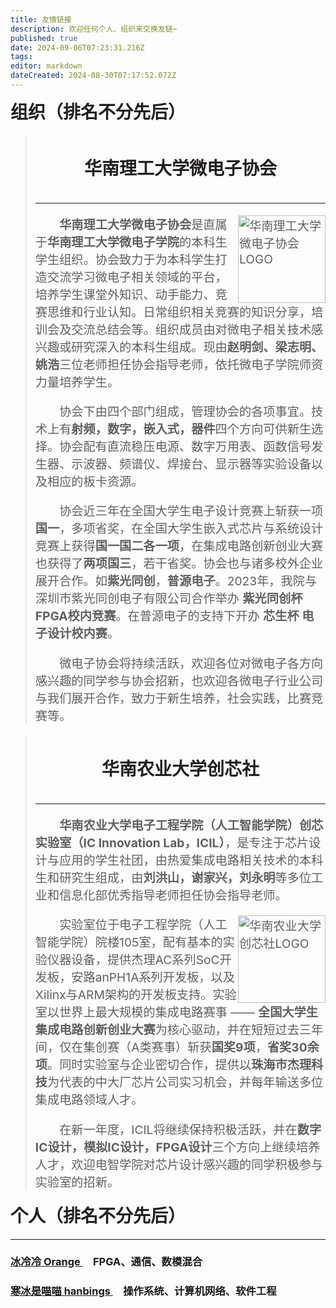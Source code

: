 ```yaml
---
title: 友情链接
description: 欢迎任何个人、组织来交换友链~
published: true
date: 2024-09-06T07:23:31.216Z
tags: 
editor: markdown
dateCreated: 2024-08-30T07:17:52.072Z
---
```


<h1 style="color: #231f20; margin-top: 0rem">组织（排名不分先后）</h1></div>

> &emsp;
> <div>
> <h4 style="font-size: 1.75rem; color: #231f20; margin-top: 0rem" align=center>华南理工大学微电子协会</h1></div>
> <hr> </hr>
> <span style="font-size: 1.2rem;">
> <img src="https://s2.loli.net/2024/09/03/OKjLbtHPG7me32r.jpg" alt="华南理工大学微电子协会LOGO" style="float:right; width: 140px; height: 140px;">
> 
> **&emsp;&emsp;华南理工大学微电子协会**是直属于**华南理工大学微电子学院**的本科生学生组织。协会致力于为本科学生打造交流学习微电子相关领域的平台，培养学生课堂外知识、动手能力、竞赛思维和行业认知。日常组织相关竞赛的知识分享，培训会及交流总结会等。组织成员由对微电子相关技术感兴趣或研究深入的本科生组成。现由**赵明剑、梁志明、姚浩**三位老师担任协会指导老师，依托微电子学院师资力量培养学生。
>
> &emsp;&emsp;协会下由四个部门组成，管理协会的各项事宜。技术上有**射频，数字，嵌入式，器件**四个方向可供新生选择。协会配有直流稳压电源、数字万用表、函数信号发生器、示波器、频谱仪、焊接台、显示器等实验设备以及相应的板卡资源。
>
> &emsp;&emsp;协会近三年在全国大学生电子设计竞赛上斩获一项**国一**，多项省奖，在全国大学生嵌入式芯片与系统设计竞赛上获得**国一国二各一项**，在集成电路创新创业大赛也获得了**两项国三**，若干省奖。协会也与诸多校外企业展开合作。如**紫光同创**，**普源电子**。2023年，我院与深圳市紫光同创电子有限公司合作举办 **紫光同创杯 FPGA校内竞赛**。在普源电子的支持下开办 **芯生杯 电子设计校内赛**。
>
> &emsp;&emsp;微电子协会将持续活跃，欢迎各位对微电子各方向感兴趣的同学参与协会招新，也欢迎各微电子行业公司与我们展开合作，致力于新生培养，社会实践，比赛竞赛等。
> </span>

> &emsp;
> <div>
> <h4 style="font-size: 1.75rem; color: #231f20; margin-top: 0rem" align=center>华南农业大学创芯社</h1></div>
> <hr></hr>
> <span style="font-size: 1.2rem;">
> 
> **&emsp;&emsp;华南农业大学电子工程学院（人工智能学院）创芯实验室（IC Innovation Lab，ICIL）**，是专注于芯片设计与应用的学生社团，由热爱集成电路相关技术的本科生和研究生组成，由**刘洪山，谢家兴，刘永明**等多位工业和信息化部优秀指导老师担任协会指导老师。
> 
> <img src="https://s2.loli.net/2024/09/03/OfmnDNJQiqHajgr.jpg" alt="华南农业大学创芯社LOGO" style="float:right; width: 140px; height: 140px;">
> 
> &emsp;&emsp;实验室位于电子工程学院（人工智能学院）院楼105室，配有基本的实验仪器设备，提供杰理AC系列SoC开发板，安路anPH1A系列开发板，以及Xilinx与ARM架构的开发板支持。实验室以世界上最大规模的集成电路赛事 —— **全国大学生集成电路创新创业大赛**为核心驱动，并在短短过去三年间，仅在集创赛（A类赛事）斩获**国奖9项**，**省奖30余项**。同时实验室与企业密切合作，提供以**珠海市杰理科技**为代表的中大厂芯片公司实习机会，并每年输送多位集成电路领域人才。
>
> &emsp;&emsp;在新一年度，ICIL将继续保持积极活跃，并在**数字IC设计，模拟IC设计，FPGA设计**三个方向上继续培养人才，欢迎电智学院对芯片设计感兴趣的同学积极参与实验室的招新。
> </span>

<h1 style="color: #231f20; margin-top: 0rem">个人（排名不分先后）</h1></div>
<hr></hr>

### <a href="https://www.icecold.ltd">冰冷冷 Orange </a>&emsp;FPGA、通信、数模混合
### <a href="https://blog.hanbings.io"> 寒冰是喵喵 hanbings </a>&emsp;操作系统、计算机网络、软件工程
